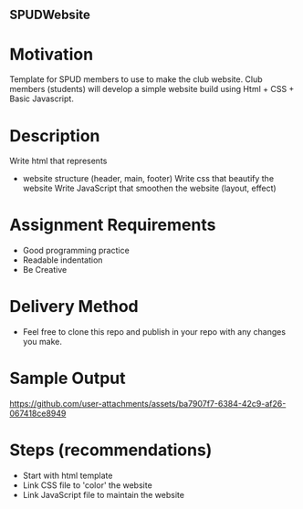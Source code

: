 ## SPUDWebsite

# Motivation
Template for SPUD members to use to make the club website. 
Club members (students) will develop a simple website build using Html + CSS + Basic Javascript.

# Description
Write html that represents
 - website structure (header, main, footer)
Write css that beautify the website
Write JavaScript that smoothen the website (layout, effect)

# Assignment Requirements
- Good programming practice
- Readable indentation
- Be Creative

# Delivery Method
- Feel free to clone this repo and publish in your repo with any changes you make.

# Sample Output
https://github.com/user-attachments/assets/ba7907f7-6384-42c9-af26-067418ce8949

# Steps (recommendations)
- Start with html template
- Link CSS file to 'color' the website
- Link JavaScript file to maintain the website


